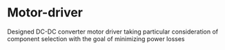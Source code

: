 # Motor-driver

Designed DC-DC converter motor driver taking particular consideration of component selection with the goal of minimizing power losses
